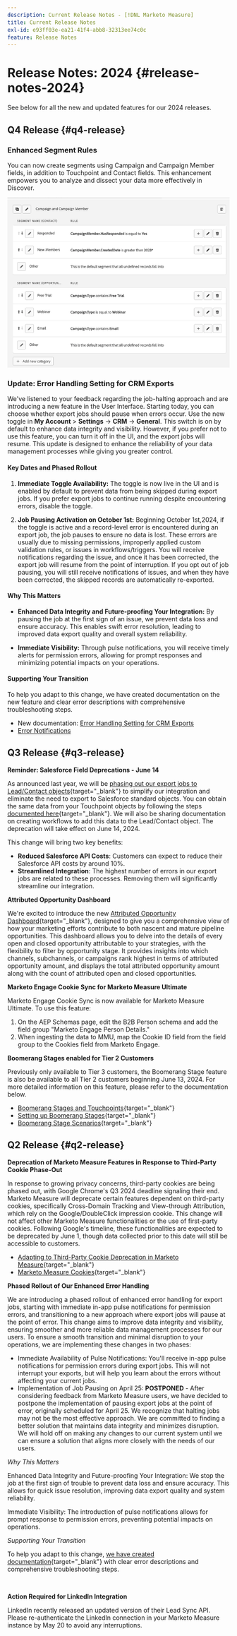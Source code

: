 ```yaml
---
description: Current Release Notes - [!DNL Marketo Measure]
title: Current Release Notes
exl-id: e93ff03e-ea21-41f4-abb8-32313ee74c0c
feature: Release Notes
---
```

# Release Notes: 2024 {#release-notes-2024}

See below for all the new and updated features for our 2024 releases.

## Q4 Release {#q4-release}

### Enhanced Segment Rules

You can now create segments using Campaign and Campaign Member fields, in addition to Touchpoint and Contact fields. This enhancement empowers you to analyze and dissect your data more effectively in Discover.

![Segment Rules for Members](assets/campaign-member.png)

### Update: Error Handling Setting for CRM Exports

We've listened to your feedback regarding the job-halting approach and are introducing a new feature in the User Interface. Starting today, you can choose whether export jobs should pause when errors occur. Use the new toggle in **My Account** > **Settings** → **CRM** → **General**. This switch is on by default to enhance data integrity and visibility. However, if you prefer not to use this feature, you can turn it off in the UI, and the export jobs will resume. This update is designed to enhance the reliability of your data management processes while giving you greater control. 

#### Key Dates and Phased Rollout

1. **Immediate Toggle Availability:** The toggle is now live in the UI and is enabled by default to prevent data from being skipped during export jobs. If you prefer export jobs to continue running despite encountering errors, disable the toggle.

1. **Job Pausing Activation on October 1st:** Beginning October 1st,2024, if the toggle is active and a record-level error is encountered during an export job, the job pauses to ensure no data is lost. These errors are usually due to missing permissions, improperly applied custom validation rules, or issues in workflows/triggers. You will receive notifications regarding the issue, and once it has been corrected, the export job will resume from the point of interruption. If you opt out of job pausing, you will still receive notifications of issues, and when they have been corrected, the skipped records are automatically re-exported.

#### Why This Matters

* **Enhanced Data Integrity and Future-proofing Your Integration:** By pausing the job at the first sign of an issue, we prevent data loss and ensure accuracy. This enables swift error resolution, leading to improved data export quality and overall system reliability.

* **Immediate Visibility:** Through pulse notifications, you will receive timely alerts for permission errors, allowing for prompt responses and minimizing potential impacts on your operations.

#### Supporting Your Transition

To help you adapt to this change, we have created documentation on the new feature and clear error descriptions with comprehensive troubleshooting steps.

* New documentation: [Error Handling Setting for CRM Exports](/help/configuration-and-setup/marketo-measure-and-salesforce/crm-error-handling.md)
* [Error Notifications](/help/configuration-and-setup/getting-started-with-marketo-measure/error-notifications.md)

## Q3 Release {#q3-release}

<p>

**Reminder: Salesforce Field Deprecations - June 14**

As announced last year, we will be [phasing out our export jobs to Lead/Contact objects](https://nation.marketo.com/t5/employee-blogs/marketo-measure-salesforce-lead-and-contact-field-deprecation-06/ba-p/350179){target="_blank"} to simplify our integration and eliminate the need to export to Salesforce standard objects. You can obtain the same data from your Touchpoint objects by following the steps [documented here](/help/release-notes/previous-releases/2023.md#deprecations){target="_blank"}. We will also be sharing documentation on creating workflows to add this data to the Lead/Contact object. The deprecation will take effect on June 14, 2024.

This change will bring two key benefits:

* **Reduced Salesforce API Costs**: Customers can expect to reduce their Salesforce API costs by around 10%.
* **Streamlined Integration**: The highest number of errors in our export jobs are related to these processes. Removing them will significantly streamline our integration.

**Attributed Opportunity Dashboard**

We're excited to introduce the new [Attributed Opportunity Dashboard](/help/marketo-measure-discover-ui/dashboards/attributed-opportunity-dashboard.md){target="_blank"}, designed to give you a comprehensive view of how your marketing efforts contribute to both nascent and mature pipeline opportunities. This dashboard allows you to delve into the details of every open and closed opportunity attributable to your strategies, with the flexibility to filter by opportunity stage. It provides insights into which channels, subchannels, or campaigns rank highest in terms of attributed opportunity amount, and displays the total attributed opportunity amount along with the count of attributed open and closed opportunities.

**Marketo Engage Cookie Sync for Marketo Measure Ultimate**

Marketo Engage Cookie Sync is now available for Marketo Measure Ultimate. To use this feature:

1. On the AEP Schemas page, edit the B2B Person schema and add the field group "Marketo Engage Person Details."
1. When ingesting the data to MMU, map the Cookie ID field from the field group to the Cookies field from Marketo Engage.

**Boomerang Stages enabled for Tier 2 Customers**

Previously only available to Tier 3 customers, the Boomerang Stage feature is also be available to all Tier 2 customers beginning June 13, 2024. For more detailed information on this feature, please refer to the documentation below.

* [Boomerang Stages and Touchpoints](/help/advanced-marketo-measure-features/boomerang/boomerang-stages-and-touchpoints.md){target="_blank"}
* [Setting up Boomerang Stages](/help/advanced-marketo-measure-features/boomerang/setting-up-boomerang-stages.md){target="_blank"}
* [Boomerang Stage Scenarios](/help/advanced-marketo-measure-features/boomerang/boomerang-stage-scenarios.md){target="_blank"}

<p>

## Q2 Release {#q2-release}

<p>

**Deprecation of Marketo Measure Features in Response to Third-Party Cookie Phase-Out**

In response to growing privacy concerns, third-party cookies are being phased out, with Google Chrome's Q3 2024 deadline signaling their end. Marketo Measure will deprecate certain features dependent on third-party cookies, specifically Cross-Domain Tracking and View-through Attribution, which rely on the Google/DoubleClick impression cookie. This change will not affect other Marketo Measure functionalities or the use of first-party cookies. Following Google's timeline, these functionalities are expected to be deprecated by June 1, though data collected prior to this date will still be accessible to customers.

* [Adapting to Third-Party Cookie Deprecation in Marketo Measure](https://nation.marketo.com/t5/employee-blogs/adapting-to-third-party-cookie-deprecation-in-marketo-measure/ba-p/345110){target="_blank"}
* [Marketo Measure Cookies](/help/marketo-measure-tracking/setting-up-tracking/marketo-measure-cookies.md){target="_blank"}

**Phased Rollout of Our Enhanced Error Handling**

We are introducing a phased rollout of enhanced error handling for export jobs, starting with immediate in-app pulse notifications for permission errors, and transitioning to a new approach where export jobs will pause at the point of error. This change aims to improve data integrity and visibility, ensuring smoother and more reliable data management processes for our users. To ensure a smooth transition and minimal disruption to your operations, we are implementing these changes in two phases:

* Immediate Availability of Pulse Notifications: You'll receive in-app pulse notifications for permission errors during export jobs. This will not interrupt your exports, but will help you learn about the errors without affecting your current jobs.
* Implementation of Job Pausing on April 25: **POSTPONED** - After considering feedback from Marketo Measure users, we have decided to postpone the implementation of pausing export jobs at the point of error, originally scheduled for April 25. We recognize that halting jobs may not be the most effective approach. We are committed to finding a better solution that maintains data integrity and minimizes disruption. We will hold off on making any changes to our current system until we can ensure a solution that aligns more closely with the needs of our users.

_Why This Matters_

Enhanced Data Integrity and Future-proofing Your Integration: We stop the job at the first sign of trouble to prevent data loss and ensure accuracy. This allows for quick issue resolution, improving data export quality and system reliability.

Immediate Visibility: The introduction of pulse notifications allows for prompt response to permission errors, preventing potential impacts on operations.

_Supporting Your Transition_

To help you adapt to this change, [we have created documentation](/help/configuration-and-setup/getting-started-with-marketo-measure/error-notifications.md){target="_blank"} with clear error descriptions and comprehensive troubleshooting steps.

<br>

**Action Required for LinkedIn Integration**

LinkedIn recently released an updated version of their Lead Sync API. Please re-authenticate the LinkedIn connection in your Marketo Measure instance by May 20 to avoid any interruptions. 
 